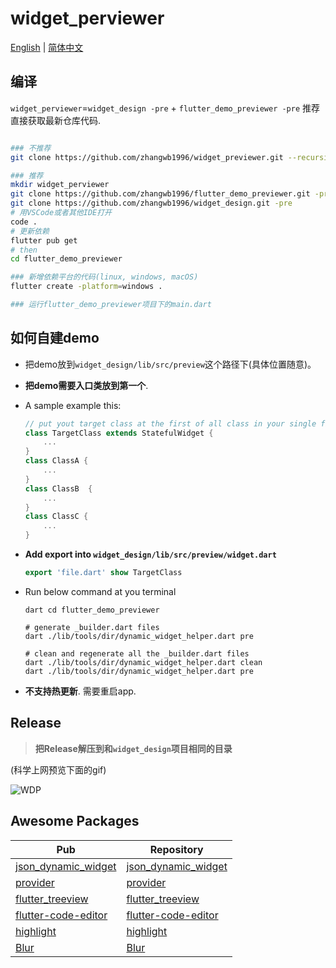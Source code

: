 # widget_perviewer

[English](./README.md) | [简体中文](./zh.md)

## 编译

`widget_perviewer`=`widget_design -pre` + `flutter_demo_previewer -pre` 推荐直接获取最新仓库代码.

```bash

### 不推荐
git clone https://github.com/zhangwb1996/widget_previewer.git --recursive

### 推荐 
mkdir widget_perviewer
git clone https://github.com/zhangwb1996/flutter_demo_previewer.git -pre
git clone https://github.com/zhangwb1996/widget_design.git -pre
# 用VSCode或者其他IDE打开
code . 
# 更新依赖
flutter pub get
# then
cd flutter_demo_previewer

### 新增依赖平台的代码(linux, windows, macOS)
flutter create -platform=windows .

### 运行flutter_demo_previewer项目下的main.dart

```

## 如何自建demo

* 把demo放到`widget_design/lib/src/preview`这个路径下(具体位置随意)。
* **把demo需要入口类放到第一个**.
* A sample example this:

    ```dart
    // put yout target class at the first of all class in your single file
    class TargetClass extends StatefulWidget {
        ...
    }
    class ClassA {
        ...
    }
    class ClassB  {
        ...
    }
    class ClassC {
        ...
    }
    ```

* **Add export into `widget_design/lib/src/preview/widget.dart`**

    ```dart
    export 'file.dart' show TargetClass
    ```

* Run below command at you terminal

    ```shell
    dart cd flutter_demo_previewer

    # generate _builder.dart files
    dart ./lib/tools/dir/dynamic_widget_helper.dart pre

    # clean and regenerate all the _builder.dart files
    dart ./lib/tools/dir/dynamic_widget_helper.dart clean
    dart ./lib/tools/dir/dynamic_widget_helper.dart pre
    ```

* **不支持热更新**. 需要重启app.

## Release

> **把Release解压到和`widget_design`项目相同的目录**

(科学上网预览下面的gif)

![WDP](https://github.com/zhangwb1996/screenshot/blob/main/WDP/WDP.v1.0.0.gif)

## Awesome Packages

| Pub | Repository |
| ----|---- |
| [json_dynamic_widget](https://pub.dev/packages/json_dynamic_widget)         | [json_dynamic_widget](https://github.com/peiffer-innovations/json_dynamic_widget)
| [provider](https://pub.dev/packages/provider)                               | [provider](https://github.com/rrousselGit/provider)
| [flutter_treeview](https://pub.dev/packages/flutter_treeview)               | [flutter_treeview](https://bitbucket.org/kevinandre/flutter_treeview/src/master/)
| [flutter-code-editor](https://pub.dev/packages/flutter_code_editor/install) | [flutter-code-editor](https://github.com/akvelon/flutter-code-editor)
| [highlight](https://pub.dev/packages/highlight)                             | [highlight](https://github.com/git-touch/highlight.dart)
| [Blur](https://pub.dev/packages/blur)                                       | [Blur](https://github.com/jagritjkh/blur)

